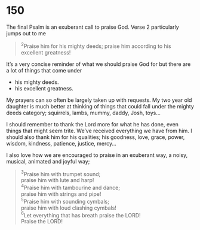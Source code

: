 # 150
The final Psalm is an exuberant call to praise God. Verse 2 particularly jumps out to me

> $^2$Praise him for his mighty deeds;
  praise him according to his excellent greatness!

It’s a very concise reminder of what we should praise God for but there are a lot of things that come under
* his mighty deeds.  
* his excellent greatness.  

My prayers can so often be largely taken up with requests. My two year old daughter is much better at thinking of things that could fall under the mighty deeds category; squirrels, lambs, mummy, daddy, Josh, toys…

I should remember to thank the Lord more for what he has done, even things that might seem trite. We’ve received everything we have from him. I should also thank him for his qualities; his goodness, love, grace, power, wisdom, kindness, patience, justice, mercy…

I also love how we are encouraged to praise in an exuberant way, a noisy, musical, animated and joyful way;

> $^3$Praise him with trumpet sound;  
  praise him with lute and harp!  
  $^4$Praise him with tambourine and dance;  
  praise him with strings and pipe!  
  $^5$Praise him with sounding cymbals;  
  praise him with loud clashing cymbals!  
  $^6$Let everything that has breath praise the LORD!  
  Praise the LORD!  